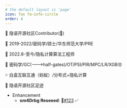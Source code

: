 ```yaml
---
# the default layout is 'page'
icon: fas fa-info-circle
order: 4
---
```


:information_desk_person: 隐语开源社区Contributor(:dog:)

:school: 2019-2022/密码学/硕士/华东师范大学/PRE

:office: 2022.8-至今/隐私计算算法工程师

:eyes: 密码学/GC(--->half-gates)/OT/PSI/PIR/MPC/LR/XGB:accept:

:sweat_drops: 白盒互联互通（蚂蚁）/分布式+隐私计算

:feet: 隐语开源社区足迹

- Enhancement
    - **sm4Drbg Reseeed**: :link:[#123](https://github.com/secretflow/yacl/issues/123)   :white_check_mark:
